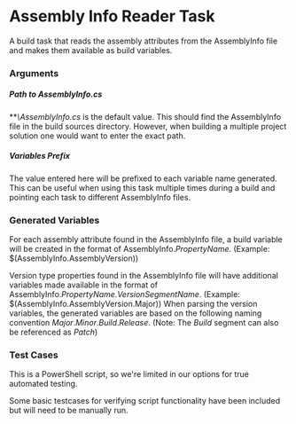﻿# Assembly Info Reader Task

A build task that reads the assembly attributes from the AssemblyInfo file and makes them available as build variables.

### Arguments
##### Path to AssemblyInfo.cs
***\\AssemblyInfo.cs* is the default value.  This should find the AssemblyInfo file in the build sources directory.  However, when building a multiple project solution one would want to enter the exact path.

##### Variables Prefix
The value entered here will be prefixed to each variable name generated.  This can be useful when using this task multiple times during a build and pointing each task to different AssemblyInfo files.

### Generated Variables
For each assembly attribute found in the AssemblyInfo file, a build variable will be created in the format of AssemblyInfo.*PropertyName*. (Example: $(AssemblyInfo.AssemblyVersion))

Version type properties found in the AssemblyInfo file will have additional variables made available in the format of AssemblyInfo.*PropertyName*.*VersionSegmentName*. (Example: $(AssemblyInfo.AssemblyVersion.Major)) When parsing the version variables, the generated variables are based on the following naming convention *Major*.*Minor*.*Build*.*Release*.  (Note: The *Build* segment can also be referenced as *Patch*)

### Test Cases
This is a PowerShell script, so we're limited in our options for true automated testing.

Some basic testcases for verifying script functionality have been included but will need to be manually run.
